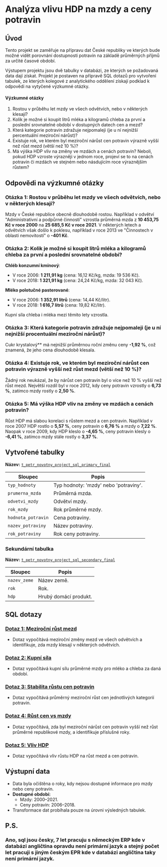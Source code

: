 # Analýza vlivu HDP na mzdy a ceny potravin

## Úvod
Tento projekt se zaměřuje na přípravu dat České republiky ve kterých bude možné vidět porovnání dostupnosti potravin na základě průměrných příjmů za určité časové období.

Výstupem projektu jsou dvě tabulky v databázi, ze kterých se požadovaná data dají získat. 
Projekt je postaven na přípravě SQL dotazů pro vytvoření tabulek, ze kterých kolegové z analytického oddělení získají podklad k odpovědi na vytyčené výzkumné otázky.

#### Výzkumné otázky
1. Rostou v průběhu let mzdy ve všech odvětvích, nebo v některých klesají?
2. Kolik je možné si koupit litrů mléka a kilogramů chleba za první a poslední srovnatelné období v dostupných datech cen a mezd?
3. Která kategorie potravin zdražuje nejpomaleji (je u ní nejnižší percentuální meziroční nárůst)?
4. Existuje rok, ve kterém byl meziroční nárůst cen potravin výrazně vyšší než růst mezd (větší než 10 %)?
5. Má výška HDP vliv na změny ve mzdách a cenách potravin? Neboli, pokud HDP vzroste výrazněji v jednom roce, projeví se to na cenách potravin či mzdách ve stejném nebo násdujícím roce výraznějším růstem?

## Odpovědi na výzkumné otázky

### Otázka 1: Rostou v průběhu let mzdy ve všech odvětvích, nebo v některých klesají?
Mzdy v České republice obecně dlouhodobě rostou. Například v odvětví "Administrativní a podpůrné činnosti" vzrostla průměrná mzda z **10 453,75 Kč v roce 2000** na **25 685,5 Kč v roce 2021**. V některých letech a odvětvích však došlo k poklesu, například v roce 2013 ve "Činnostech v oblasti nemovitostí" o **-401 Kč**.

### Otázka 2: Kolik je možné si koupit litrů mléka a kilogramů chleba za první a poslední srovnatelné období?
**Chléb konzumní kmínový**:
  - V roce 2006: **1 211,91 kg** (cena: 16,12 Kč/kg, mzda: 19 536 Kč).
  - V roce 2018: **1 321,91 kg** (cena: 24,24 Kč/kg, mzda: 32 043 Kč).

**Mléko polotučné pasterované**:
  - V roce 2006: **1 352,91 litrů** (cena: 14,44 Kč/litr).
  - V roce 2018: **1 616,7 litrů** (cena: 19,82 Kč/litr).

Kupní síla chleba i mléka mezi těmito lety vzrostla.

### Otázka 3: Která kategorie potravin zdražuje nejpomaleji (je u ní nejnižší procentuální meziroční nárůst)?
Cukr krystalový** má nejnižší průměrnou roční změnu ceny **-1,92 %**, což znamená, že jeho cena dlouhodobě klesala.

### Otázka 4: Existuje rok, ve kterém byl meziroční nárůst cen potravin výrazně vyšší než růst mezd (větší než 10 %)?
Žádný rok neukázal, že by nárůst cen potravin byl o více než 10 % vyšší než růst mezd. Největší rozdíl byl v roce 2012, kdy ceny potravin vzrostly o **6,73 %**, zatímco mzdy rostly o **2,50 %**.

### Otázka 5: Má výška HDP vliv na změny ve mzdách a cenách potravin?
Růst HDP má slabou korelaci s růstem mezd a cen potravin. Například v roce 2007 HDP rostlo o **5,57 %**, ceny potravin o **6,76 %** a mzdy o **7,22 %**. Naopak v roce 2009, kdy HDP kleslo o **-4,65 %**, ceny potravin klesly o **-6,41 %**, zatímco mzdy stále rostly o **3,37 %**.

## Vytvořené tabulky
**Název:** [`t_petr_novotny_project_sql_primary_final`](./t_petr_novotny_project_sql_primary_final.sql)

| Sloupec             | Popis                          |
|---------------------|-------------------------------|
| `typ_hodnoty`       | Typ hodnoty: 'mzdy' nebo 'potraviny'. |
| `prumerna_mzda`     | Průměrná mzda.               |
| `odvetvi_mzdy`      | Odvětví mzdy.               |
| `rok_mzdy`          | Rok průměrné mzdy.          |
| `hodnota_potravin`  | Cena potraviny.             |
| `nazev_potraviny`   | Název potraviny.            |
| `rok_potraviny`     | Rok ceny potraviny.         |

### Sekundární tabulka
**Název:** [`t_petr_novotny_project_sql_secondary_final`](./t_petr_novotny_project_sql_secondary_final.sql)

| Sloupec       | Popis                     |
|---------------|---------------------------|
| `nazev_zeme`  | Název země.              |
| `rok`         | Rok.                     |
| `hdp`         | Hrubý domácí produkt.    |

## SQL dotazy
### [Dotaz 1: Meziroční růst mezd](./Otázka%201.sql)
- Dotaz vypočítává meziroční změny mezd ve všech odvětvích a identifikuje, zda mzdy klesají v některých odvětvích.

### [Dotaz 2: Kupní síla](./Otázka%202.sql)
- Dotaz vypočítává kupní sílu průměrné mzdy pro mléko a chleba za daná období.

### [Dotaz 3: Stabilita růstu cen potravin](./Otázka%203.sql)
- Dotaz vypočítává průměrný meziroční růst cen jednotlivých kategorií potravin.

### [Dotaz 4: Růst cen vs mzdy](./Otázka%204.sql)
- Dotaz vypočítává, zda byl meziroční nárůst cen potravin vyšší než růst průměrné republikové mzdy, a identifikuje příslušné roky.

### [Dotaz 5: Vliv HDP](./Otázka%205.sql)
- Dotaz vypočítává vliv růstu HDP na růst mezd a cen potravin.

## Výstupní data
- Data byla očištěna o roky, kdy nejsou dostupné informace pro mzdy nebo ceny potravin.
- **Dostupné období:**
  - Mzdy: 2000–2021.
  - Ceny potravin: 2006–2018. 
- Transformace dat probíhala pouze na úrovni výsledných tabulek.

## P.S.
### Ano, sql jsou česky, 7 let pracuju s německým ERP kde v databázi angličtina opravdu není primární jazyk a stejný počet let pracuji s jiným českým EPR kde v databázi angličtina taky není primární jazyk.
